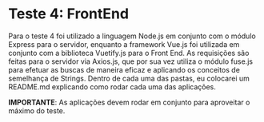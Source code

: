 # Teste 4: FrontEnd

Para o teste 4 foi utilizado a linguagem Node.js em conjunto com o módulo Express para o servidor, enquanto a framework Vue.js foi utilizada em conjunto com a biblioteca Vuetify.js para o Front End. As requisições são feitas para o servidor via Axios.js, que por sua vez utiliza o módulo fuse.js para efetuar as buscas de maneira eficaz e aplicando os conceitos de semelhança de Strings. Dentro de cada uma das pastas, eu colocarei um README.md explicando como rodar cada uma das aplicações.

**IMPORTANTE**: As aplicações devem rodar em conjunto para aproveitar o máximo do teste.